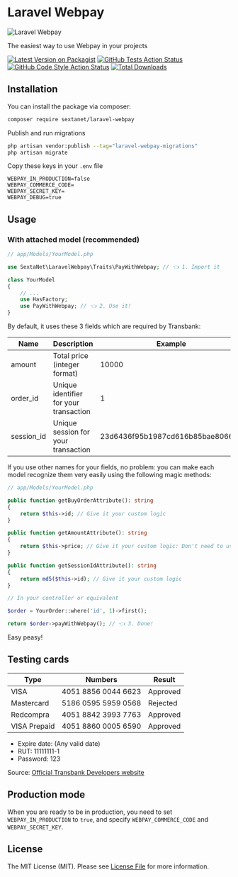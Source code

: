 # Laravel Webpay

![Laravel Webpay](https://sextanet.sfo2.cdn.digitaloceanspaces.com/packages/laravel-webpay/logo.webp)

The easiest way to use Webpay in your projects 

[![Latest Version on Packagist](https://img.shields.io/packagist/v/sextanet/laravel-webpay.svg?style=flat-square)](https://packagist.org/packages/sextanet/laravel-webpay)
[![GitHub Tests Action Status](https://img.shields.io/github/actions/workflow/status/sextanet/laravel-webpay/run-tests.yml?branch=main&label=tests&style=flat-square)](https://github.com/sextanet/laravel-webpay/actions?query=workflow%3Arun-tests+branch%3Amain)
[![GitHub Code Style Action Status](https://img.shields.io/github/actions/workflow/status/sextanet/laravel-webpay/fix-php-code-style-issues.yml?branch=main&label=code%20style&style=flat-square)](https://github.com/sextanet/laravel-webpay/actions?query=workflow%3A"Fix+PHP+code+style+issues"+branch%3Amain)
[![Total Downloads](https://img.shields.io/packagist/dt/sextanet/laravel-webpay.svg?style=flat-square)](https://packagist.org/packages/sextanet/laravel-webpay)

## Installation

You can install the package via composer:

```bash
composer require sextanet/laravel-webpay
```

Publish and run migrations

```bash
php artisan vendor:publish --tag="laravel-webpay-migrations"
php artisan migrate
```

Copy these keys in your `.env` file

```dotenv
WEBPAY_IN_PRODUCTION=false
WEBPAY_COMMERCE_CODE=
WEBPAY_SECRET_KEY=
WEBPAY_DEBUG=true
```

## Usage

### With attached model (recommended)

```php
// app/Models/YourModel.php

use SextaNet\LaravelWebpay\Traits\PayWithWebpay; // 👈 1. Import it

class YourModel
{
    // ...
    use HasFactory;
    use PayWithWebpay; // 👈 2. Use it!
}
```

By default, it uses these 3 fields which are required by Transbank:

| Name       | Description                            | Example                          |
|------------|----------------------------------------|----------------------------------|
| amount     | Total price (integer format)           | 10000                            |
| order_id   | Unique identifier for your transaction | 1                                |
| session_id | Unique session for your transaction    | 23d6436f95b1987cd616b85bae806649 |

If you use other names for your fields, no problem: you can make each model recognize them very easily using the following magic methods:

```php
// app/Models/YourModel.php

public function getBuyOrderAttribute(): string
{
    return $this->id; // Give it your custom logic
}

public function getAmountAttribute(): string
{
    return $this->price; // Give it your custom logic: Don't need to use decimals
}

public function getSessionIdAttribute(): string
{
    return md5($this->id); // Give it your custom logic
}
```

```php
// In your controller or equivalent

$order = YourOrder::where('id', 1)->first();

return $order->payWithWebpay(); // 👈 3. Done!
```

Easy peasy!

## Testing cards

|Type        |Numbers            |Result  |
|------------|-------------------|--------|
|VISA        |4051 8856 0044 6623|Approved|
|Mastercard  |5186 0595 5959 0568|Rejected|
|Redcompra   |4051 8842 3993 7763|Approved|
|VISA Prepaid|4051 8860 0005 6590|Approved|

- Expire date: (Any valid date)
- RUT: 11111111-1
- Password: 123

Source: [Official Transbank Developers website](https://www.transbankdevelopers.cl/documentacion/como_empezar#tarjetas-de-prueba)

## Production mode

When you are ready to be in production, you need to set `WEBPAY_IN_PRODUCTION` to `true`, and specify `WEBPAY_COMMERCE_CODE` and `WEBPAY_SECRET_KEY`.

## License

The MIT License (MIT). Please see [License File](LICENSE.md) for more information.
